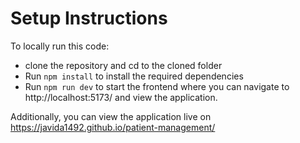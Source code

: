 # Setup Instructions

To locally run this code:
- clone the repository and cd to the cloned folder
- Run `npm install` to install the required dependencies
- Run `npm run dev` to start the frontend where you can navigate to http://localhost:5173/ and view the application.


Additionally, you can view the application live on https://javida1492.github.io/patient-management/
